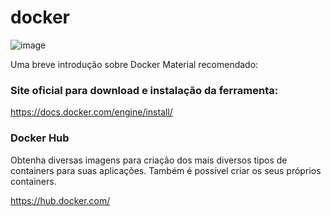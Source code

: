 # docker
![image](https://github.com/lschlestein/docker/assets/103784532/2a15e921-327e-4e47-8fd2-a56c90420a6a)

Uma breve introdução sobre Docker
Material recomendado:

### Site oficial para download e instalação da ferramenta:
https://docs.docker.com/engine/install/

### Docker Hub
Obtenha diversas imagens para criação dos mais diversos tipos de containers para suas aplicações. Também é possível criar os seus próprios containers.

https://hub.docker.com/
